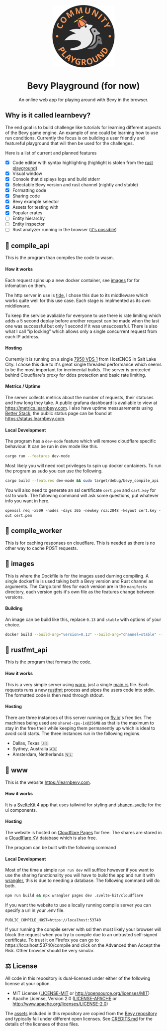 <div align="center">

<img src="https://raw.githubusercontent.com/LiamGallagher737/learnbevy/main/www/static/logo.png" width="200" height="200" >

# Bevy Playground (for now)

An online web app for playing around with Bevy in the browser.

</div>

## Why is it called learnbevy?

The end goal is to build challenge like tutorials for learning different aspects of the Bevy game engine. An example of one could be learning how to use run conditions. Currently the focus is on building a user friendly and featureful playground that will then be used for the challenges.

Here is a list of current and planned features

- [X] Code editor with syntax highlighting (highlight is stolen from the [rust playground](https://github.com/rust-lang/rust-playground))
- [X] Visual window
- [X] Console that displays logs and build stderr
- [X] Selectable Bevy version and rust channel (nightly and stable)
- [X] Formatting code
- [X] Sharing code
- [X] Bevy example selector
- [X] Assets for testing with
- [X] Popular crates
- [ ] Entity hierarchy
- [ ] Entity inspector
- [ ] Rust analyzer running in the browser ([it's possible](https://github.com/rust-analyzer/rust-analyzer-wasm))

## 📂 compile_api

This is the program than compiles the code to wasm.

#### How it works

Each request spins up a new docker container, see [images](#-images) for for infomation on them.

The http server in use is [tide](https://github.com/http-rs/tide), I chose this due to its middleware which works quite well for this use case. Each stage is implmented as its own middleware.

To keep the service avaliable for everyone to use there is rate limiting which adds a 5 second deplay before another request can be made when the last one was successful but only 1 second if it was unsuccessful. There is also what I call "ip locking" which allows only a single concurrent request from each IP address.

#### Hosting

Currently it is running on a single [7950 VDS 1]([https://hizakura.nl/vps/](https://my.hosteons.com/store/ryzen-7950x-based-hybrid-dedicated-server)) from HostENOS in Salt Lake City. I chose this due to it's great single threaded performance which seems to be the most important for incrimental builds. The server is protected behind Cloudflare's proxy for ddos protection and basic rate limiting.

#### Metrics / Uptime

The server collects metrics about the number of requests, their statuses and how long they take. A public grafana dashboard is avaliable to view at https://metrics.learnbevy.com. I also have uptime messuarements using [Better Stack](https://betterstack.com), the public status page can be found at https://status.learnbevy.com.

#### Local Development

The program has a `dev-mode` feature which will remove cloudflare specific behaviour. It can be run in dev mode like this.

```sh
cargo run --features dev-mode
```

Most likely you will need root privileges to spin up docker containers. To run the program as sudo you can use the following.

```sh
cargo build --features dev-mode && sudo target/debug/bevy_compile_api
```

You will also need to generate an ssl certificate `cert.pem` and `cart.key` for ssl to work. The following command will ask some questions, put whatever info you want in here.

```
openssl req -x509 -nodes -days 365 -newkey rsa:2048 -keyout cert.key -out cert.pem
```

## 📂 compile_worker

This is for caching responses on cloudflare. This is needed as there is no other way to cache POST requests.

## 📂 images

This is where the Dockfile is for the images used durning compiling. A single dockerfile is used taking both a Bevy version and Rust channel as arguments. The Cargo.toml files for each version are in the `manifests` directory, each version gets it's own file as the features change between versions.

#### Building

An image can be build like this, replace `0.13` and `stable` with options of your choice.

```sh
docker build --build-arg="version=0.13" --build-arg="channel=stable" --tag "liamg737/comp-0.13-stable" .
```

## 📂 rustfmt_api

This is the program that formats the code.

#### How it works

This is a very simple server using [warp](https://github.com/seanmonstar/warp), just a single [main.rs](./rustfmt_api/src/main.rs) file. Each requests runs a new [rustfmt](https://github.com/rust-lang/rustfmt) process and pipes the users code into stdin. The formatted code is then read through stdout.

#### Hosting

There are three instances of this server running on [fly.io](https://fly.io)'s free tier. The machines being used are `shared-cpu-1x@256MB` as that is the maximum to stay in the free their while keeping them permanently up which is ideal to avoid cold starts. The three instances run in the following regions.

- Dallas, Texas 🇺🇸
- Sydney, Australia 🇦🇺
- Amsterdam, Netherlands 🇳🇱

## 📂 www

This is the website https://learnbevy.com.

#### How it works

It is a [SvelteKit](https://kit.svelte.dev/) 4 app that uses tailwind for styling and [shancn-svelte](https://www.shadcn-svelte.com/) for the ui components.

#### Hosting

The website is hosted on [Cloudflare Pages](https://pages.cloudflare.com/) for free. The shares are stored in a [Cloudlflare KV](https://developers.cloudflare.com/kv/) database which is also free.

The program can be built with the following command

#### Local Development

Most of the time a simple `npm run dev` will suffice however if you want to use the sharing functionality you will have to build the app and run it with [wrangler](https://developers.cloudflare.com/workers/wrangler/), this is due to needing a database. The following command will do both.

```sh
npm run build && npx wrangler pages dev .svelte-kit/cloudflare
```

If you want the website to use a locally running compile server you can specify a url in your .env file.

```env
PUBLIC_COMPILE_HOST=https://localhost:53740
```

If your running the compile server with ssl then most likely your browser will block the request when you try to compile due to an untrusted self-signed certificate. To trust it on Firefox you can go to https://localhost:53740/compile and click on the Advanced then Accept the Risk. Other browser should be very simular.


## ⚖️ License

All code in this repository is dual-licensed under either of the following license at your option.

- MIT License ([LICENSE-MIT](/LICENSE-MIT) or http://opensource.org/licenses/MIT)
- Apache License, Version 2.0 ([LICENSE-APACHE](/LICENSE-APACHE) or http://www.apache.org/licenses/LICENSE-2.0)

The [assets](/www/static/assets) included in this repository are copied from the [Bevy repository](https://github.com/bevyengine/bevy/tree/2532447dcbc374c883fcb7919ad5cfb4291193c2/assets) and typically fall under different open licenses. See [CREDITS.md](/CREDITS.md) for the details of the licenses of those files.
